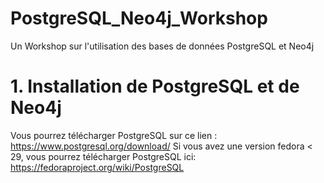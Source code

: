 # PostgreSQL_Neo4j_Workshop
Un Workshop sur l'utilisation des bases de données PostgreSQL et Neo4j

# 1. Installation de PostgreSQL et de Neo4j
Vous pourrez télécharger PostgreSQL sur ce lien : https://www.postgresql.org/download/
Si vous avez une version fedora < 29, vous pourrez télécharger PostgreSQL ici: https://fedoraproject.org/wiki/PostgreSQL
